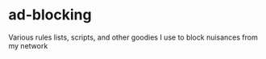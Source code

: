 # ad-blocking
Various rules lists, scripts, and other goodies I use to block nuisances from my network
